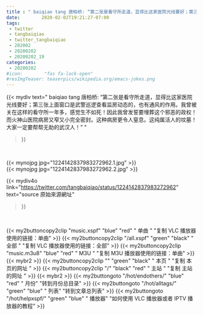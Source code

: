 ```yaml
---
title : " baiqiao tang 唐柏桥: “第二张是看守所走道，显得比这家医院光线要好；第三张上面窗口是武警巡逻查看监房动态的，也有通风的作用。我曾被关在这样的看守所一年多，感觉生不如死！因此我曾发誓要埋葬这个邪恶的政权！而火神山医院病房又窄又小完全密封。这种病房更令人窒息。这纯属活人的坟墓！大家一定要帮帮无助的武汉人！”  "
date:        2020-02-02T19:21:27-07:00
tags:
 - twitter
 - tangbaiqiao
 - twitter_tangbaiqiao
 - 202002
 - 20200202
 - 20200202_19
categories:
 - 20200202
#icon:        "fas fa-lock-open"
#resImgTeaser: teaserpics/wikipedia.org/emacs-jokes.png
---
```


{{< mydiv text=" baiqiao tang 唐柏桥: “第二张是看守所走道，显得比这家医院光线要好；第三张上面窗口是武警巡逻查看监房动态的，也有通风的作用。我曾被关在这样的看守所一年多，感觉生不如死！因此我曾发誓要埋葬这个邪恶的政权！而火神山医院病房又窄又小完全密封。这种病房更令人窒息。这纯属活人的坟墓！大家一定要帮帮无助的武汉人！”  "
>}}
<br>


 {{< mynojpg jpg="1224142837983272962.1.jpg" >}}<br>  {{< mynojpg jpg="1224142837983272962.2.jpg" >}}<br> 



{{< mydiv4o link="https://twitter.com/tangbaiqiao/status/1224142837983272962"
text="source 原始來源網址"
>}}


<br>



{{< my2buttoncopy2clip "music.xspf"        "blue"   "red"    " 单曲 "  "复制 VLC 播放器使用的链接：单曲" >}} {{< my2buttoncopy2clip "/all.xspf"         "green"  "black"  " 全部 "  "复制 VLC 播放器使用的链接：全部" >}} {{< my2buttoncopy2clip "music.m3u8"        "blue"   "red"    " M3U  "    "复制 M3U 播放器使用的链接：单曲" >}} {{< mybr2 >}} {{< my2buttoncopy2clip ""                  "green"  "black"  " 本页 "    "复制 本页的网址 " >}} {{< my2buttoncopy2clip "/"                 "black"  "red"    " 主站 "    "复制 主站的网址 " >}} {{< mybr2 >}} {{< my2buttongoto      "/hot/endothers/"   "blue"   "red"    " 月份"   "转到月份总目录" >}} {{< my2buttongoto      "/hot/alltags/"     "green"  "blue"   " 列表"   "转到文章总列表" >}} {{< my2buttongoto      "/hot/helpxspf/"    "green"  "blue"   " 播放器" "如何使用 VLC 播放器或者 IPTV 播放器的教程" >}} 
